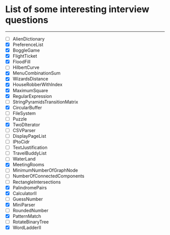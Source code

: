 # List of some interesting interview questions
---

- [ ] AlienDictionary
- [x] PreferenceList
- [x] BoggleGame
- [x] FlightTicket
- [x] FloodFill
- [ ] HilbertCurve
- [x] MenuCombinationSum
- [x] WizardsDistance
- [x] HouseRobberWithIndex
- [x] MaximumSquare
- [x] RegularExpression
- [ ] StringPyramidsTransitionMatrix
- [x] CircularBuffer
- [ ] FileSystem
- [ ] Puzzle
- [x] TwoDIterator
- [ ] CSVParser
- [ ] DisplayPageList
- [ ] IPtoCidr
- [ ] TextJustification
- [ ] TravelBuddyList
- [ ] WaterLand
- [x] MeetingRooms
- [ ] MinimumNumberOfGraphNode
- [ ] NumberOfConnectedComponents
- [ ] RectangleIntersections
- [x] PalindromePairs
- [x] CalculatorII
- [ ] GuessNumber
- [x] MiniParser
- [ ] RoundedNumber
- [x] PatternMatch
- [ ] RotateBinaryTree
- [x] WordLadderII
